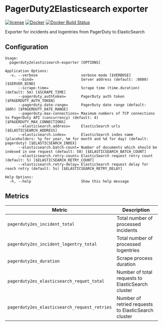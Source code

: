 PagerDuty2Elasticsearch exporter
================================

[![license](https://img.shields.io/github/license/webdevops/pagerduty2elasticsearch-exporter.svg)](https://github.com/webdevops/pagerduty2elasticsearch-exporter/blob/master/LICENSE)
[![Docker](https://img.shields.io/badge/docker-webdevops%2Fpagerduty--exporter-blue.svg?longCache=true&style=flat&logo=docker)](https://hub.docker.com/r/webdevops/pagerduty2elasticsearch-exporter/)
[![Docker Build Status](https://img.shields.io/docker/build/webdevops/pagerduty2elasticsearch-exporter.svg)](https://hub.docker.com/r/webdevops/pagerduty2elasticsearch-exporter/)

Exporter for incidents and logentries from PagerDuty to ElasticSearch

Configuration
-------------

```
Usage:
  pagerduty2elasticsearch-exporter [OPTIONS]

Application Options:
  -v, --verbose                    verbose mode [$VERBOSE]
      --bind=                      Server address (default: :8080) [$SERVER_BIND]
      --scrape-time=               Scrape time (time.duration) (default: 5m) [$SCRAPE_TIME]
      --pagerduty.authtoken=       PagerDuty auth token [$PAGERDUTY_AUTH_TOKEN]
      --pagerduty.date-range=      PagerDuty date range (default: 168h) [$PAGERDUTY_DATE_RANGE]
      --pagerduty.max-connections= Maximum numbers of TCP connections to PagerDuty API (concurrency) (default: 4) [$PAGERDUTY_MAX_CONNECTIONS]
      --elasticsearch.address=     ElasticSearch urls [$ELASTICSEARCH_ADDRESS]
      --elasticsearch.index=       ElasticSearch index name (placeholders: %y for year, %m for month and %d for day) (default: pagerduty) [$ELASTICSEARCH_INDEX]
      --elasticsearch.batch-count= Number of documents which should be indexed in one request (default: 50) [$ELASTICSEARCH_BATCH_COUNT]
      --elasticsearch.retry-count= ElasticSearch request retry count (default: 5) [$ELASTICSEARCH_RETRY_COUNT]
      --elasticsearch.retry-delay= ElasticSearch request delay for reach retry (default: 5s) [$ELASTICSEARCH_RETRY_DELAY]

Help Options:
  -h, --help                       Show this help message
```

Metrics
-------

| Metric                                       | Description                                                        |
|----------------------------------------------|--------------------------------------------------------------------|
| `pagerduty2es_incident_total`                | Total number of processed incidents                                |
| `pagerduty2es_incident_logentry_total`       | Total number of processed logentries                               |
| `pagerduty2es_duration`                      | Scrape process duration                                            |
| `pagerduty2es_elasticsearch_requet_total`    | Number of total requests to ElasticSearch cluster                  |
| `pagerduty2es_elasticsearch_request_retries` | Number of retried requests to ElasticSearch cluster                |
